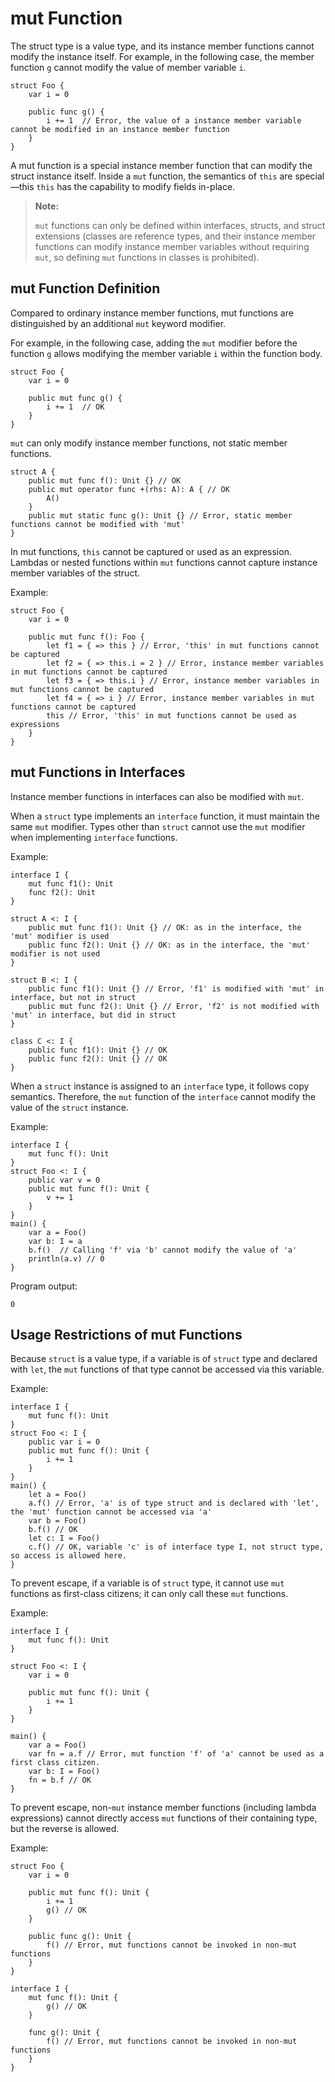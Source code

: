# mut Function

The struct type is a value type, and its instance member functions cannot modify the instance itself. For example, in the following case, the member function `g` cannot modify the value of member variable `i`.

<!-- compile.error -->

```cangjie
struct Foo {
    var i = 0

    public func g() {
        i += 1  // Error, the value of a instance member variable cannot be modified in an instance member function
    }
}
```

A mut function is a special instance member function that can modify the struct instance itself. Inside a `mut` function, the semantics of `this` are special—this `this` has the capability to modify fields in-place.

> **Note:**
>
> `mut` functions can only be defined within interfaces, structs, and struct extensions (classes are reference types, and their instance member functions can modify instance member variables without requiring `mut`, so defining `mut` functions in classes is prohibited).

## mut Function Definition

Compared to ordinary instance member functions, mut functions are distinguished by an additional `mut` keyword modifier.

For example, in the following case, adding the `mut` modifier before the function `g` allows modifying the member variable `i` within the function body.

<!-- compile -->

```cangjie
struct Foo {
    var i = 0

    public mut func g() {
        i += 1  // OK
    }
}
```

`mut` can only modify instance member functions, not static member functions.

<!-- compile.error -->

```cangjie
struct A {
    public mut func f(): Unit {} // OK
    public mut operator func +(rhs: A): A { // OK
        A()
    }
    public mut static func g(): Unit {} // Error, static member functions cannot be modified with 'mut'
}
```

In mut functions, `this` cannot be captured or used as an expression. Lambdas or nested functions within `mut` functions cannot capture instance member variables of the struct.

Example:

<!-- compile.error -->

```cangjie
struct Foo {
    var i = 0

    public mut func f(): Foo {
        let f1 = { => this } // Error, 'this' in mut functions cannot be captured
        let f2 = { => this.i = 2 } // Error, instance member variables in mut functions cannot be captured
        let f3 = { => this.i } // Error, instance member variables in mut functions cannot be captured
        let f4 = { => i } // Error, instance member variables in mut functions cannot be captured
        this // Error, 'this' in mut functions cannot be used as expressions
    }
}
```

## mut Functions in Interfaces

Instance member functions in interfaces can also be modified with `mut`.

When a `struct` type implements an `interface` function, it must maintain the same `mut` modifier. Types other than `struct` cannot use the `mut` modifier when implementing `interface` functions.

Example:

<!-- compile.error -->

```cangjie
interface I {
    mut func f1(): Unit
    func f2(): Unit
}

struct A <: I {
    public mut func f1(): Unit {} // OK: as in the interface, the 'mut' modifier is used
    public func f2(): Unit {} // OK: as in the interface, the 'mut' modifier is not used
}

struct B <: I {
    public func f1(): Unit {} // Error, 'f1' is modified with 'mut' in interface, but not in struct
    public mut func f2(): Unit {} // Error, 'f2' is not modified with 'mut' in interface, but did in struct
}

class C <: I {
    public func f1(): Unit {} // OK
    public func f2(): Unit {} // OK
}
```

When a `struct` instance is assigned to an `interface` type, it follows copy semantics. Therefore, the `mut` function of the `interface` cannot modify the value of the `struct` instance.

Example:

<!-- verify -->

```cangjie
interface I {
    mut func f(): Unit
}
struct Foo <: I {
    public var v = 0
    public mut func f(): Unit {
        v += 1
    }
}
main() {
    var a = Foo()
    var b: I = a  
    b.f()  // Calling 'f' via 'b' cannot modify the value of 'a'
    println(a.v) // 0
}
```

Program output:

```text
0
```

## Usage Restrictions of mut Functions

Because `struct` is a value type, if a variable is of `struct` type and declared with `let`, the `mut` functions of that type cannot be accessed via this variable.

Example:

<!-- compile.error -->

```cangjie
interface I {
    mut func f(): Unit
}
struct Foo <: I {
    public var i = 0
    public mut func f(): Unit {
        i += 1
    }
}
main() {
    let a = Foo()
    a.f() // Error, 'a' is of type struct and is declared with 'let', the 'mut' function cannot be accessed via 'a'
    var b = Foo()
    b.f() // OK
    let c: I = Foo()
    c.f() // OK, variable 'c' is of interface type I, not struct type, so access is allowed here.
}
```

To prevent escape, if a variable is of `struct` type, it cannot use `mut` functions as first-class citizens; it can only call these `mut` functions.

Example:

<!-- compile.error -->

```cangjie
interface I {
    mut func f(): Unit
}

struct Foo <: I {
    var i = 0

    public mut func f(): Unit {
        i += 1
    }
}

main() {
    var a = Foo()
    var fn = a.f // Error, mut function 'f' of 'a' cannot be used as a first class citizen.
    var b: I = Foo()
    fn = b.f // OK
}
```

To prevent escape, non-`mut` instance member functions (including lambda expressions) cannot directly access `mut` functions of their containing type, but the reverse is allowed.

Example:

<!-- compile.error -->

```cangjie
struct Foo {
    var i = 0

    public mut func f(): Unit {
        i += 1
        g() // OK
    }

    public func g(): Unit {
        f() // Error, mut functions cannot be invoked in non-mut functions
    }
}

interface I {
    mut func f(): Unit {
        g() // OK
    }

    func g(): Unit {
        f() // Error, mut functions cannot be invoked in non-mut functions
    }
}
```